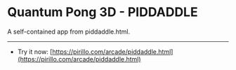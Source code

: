 
# Quantum Pong 3D - PIDDADDLE

A self-contained app from piddaddle.html.

---

* Try it now: [https://pirillo.com/arcade/piddaddle.html](https://pirillo.com/arcade/piddaddle.html)
